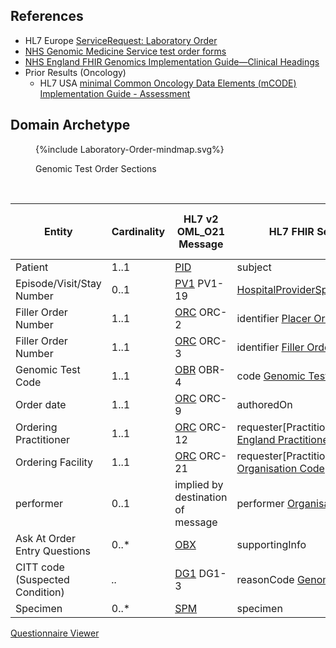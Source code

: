## References

- HL7 Europe [ServiceRequest: Laboratory Order](https://build.fhir.org/ig/hl7-eu/laboratory/StructureDefinition-ServiceRequest-eu-lab.html)
- [NHS Genomic Medicine Service test order forms](https://www.england.nhs.uk/publication/nhs-genomic-medicine-service-test-order-forms/)
- [NHS England FHIR Genomics Implementation Guide—Clinical Headings](https://simplifier.net/guide/fhir-genomics-implementation-guide/home/design/clinicalheadings)
- Prior Results (Oncology)
    - HL7 USA [minimal Common Oncology Data Elements (mCODE) Implementation Guide - Assessment](https://build.fhir.org/ig/HL7/fhir-mCODE-ig/group-assessment.html)

## Domain Archetype

<figure>
{%include Laboratory-Order-mindmap.svg%}
<p id="fX.X.X.X-X" class="figureTitle">Genomic Test Order Sections</p>
</figure>
<br clear="all"> 


| Entity                          | Cardinality | HL7 v2 OML_O21 Message            | HL7 FHIR ServiceRequest                                                                                                           | HL7 FHIR Resource (Message + RESTful)                                    |
|---------------------------------|-------------|-----------------------------------|-----------------------------------------------------------------------------------------------------------------------------------|--------------------------------------------------------------------------|
| Patient                         | 1..1        | [PID](hl7v2.html#pid)             | subject                                                                                                                           | [Patient](https://nw-gmsa.github.io/R4/StructureDefinition-Patient.html) |
| Episode/Visit/Stay Number       | 0..1        | [PV1](hl7v2.html#pv1) PV1-19      | [HospitalProviderSpellIdentifier](StructureDefinition-HospitalProviderSpellIdentifier.html)                                                                           | [Encounter](StructureDefinition-Encounter.html)                          |
| Filler Order Number             | 1..1        | [ORC](hl7v2.html#orc) ORC-2       | identifier [Placer Order Number](https://nw-gmsa.github.io/R4/StructureDefinition-PlacerOrderNumber.html)                         |                                                                          |
| Filler Order Number             | 1..1        | [ORC](hl7v2.html#orc) ORC-3       | identifier [Filler Order Number](https://nw-gmsa.github.io/R4/StructureDefinition-FillerOrderNumber.html)                         |                                                                          |
| Genomic Test Code               | 1..1        | [OBR](hl7v2.html#obr) OBR-4       | code [Genomic Test Directory](https://nw-gmsa.github.io/R4/ValueSet-genomic-test-directory.html)                                  |                                                                          |
| Order date                      | 1..1        | [ORC](hl7v2.html#orc) ORC-9       | authoredOn                                                                                                                        |                                                                          |
| Ordering Practitioner           | 1..1        | [ORC](hl7v2.html#orc) ORC-12      | requester[PractitionerRole].practitoner [England Practitioner Identifier](StructureDefinition-EnglandPractitionerIdentifier.html) | [PractitionerRole](StructureDefinition-PractitionerRole.html)            |                                                                                            
| Ordering Facility               | 1..1        | [ORC](hl7v2.html#orc) ORC-21      | requester[PractitionerRole].organization [Organisation Code](StructureDefinition-OrganisationCode.html)                           | [PractitionerRole](StructureDefinition-PractitionerRole.html)            |
| performer                       | 0..1        | implied by destination of message | performer [Organisation Code](StructureDefinition-OrganisationCode.html)                                                          | [Organization](StructureDefinition-Organization.html)                    | 
| Ask At Order Entry Questions    | 0..*        | [OBX](hl7v2.html#obx)             | supportingInfo                                                                                                                    | [Observation](StructureDefinition-Observation.html)                      | 
| CITT code (Suspected Condition) | *..*        | [DG1](hl7v2.html#dg1) DG1-3       | reasonCode [Genomic Condition Codes](ValueSet-genomic-condition-codes.html)                                                       |                                                                          |
| Specimen                        | 0..*        | [SPM](hl7v2.html#spm)             | specimen                                                                                                                          | [Specimen](StructureDefinition-Specimen.html)                            |


[Questionnaire Viewer](https://project-wildfyre.github.io/domain-archetype/?q=https://nw-gmsa.github.io/R4/Questionnaire-GenomicTestOrder.json)

